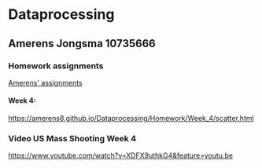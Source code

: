 # Dataprocessing
## Amerens Jongsma 10735666
### Homework assignments
[Amerens' assignments](https://Amerens8.github.io/Dataprocessing)

#### Week 4:
https://amerens8.github.io/Dataprocessing/Homework/Week_4/scatter.html

### Video US Mass Shooting Week 4
https://www.youtube.com/watch?v=XDFX9uthkG4&feature=youtu.be

